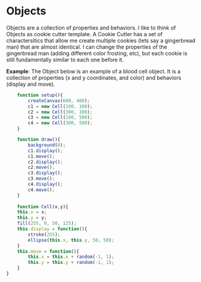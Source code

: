 # Objects

Objects are a collection of properties and behaviors. I like to think of Objects as cookie cutter template. A Cookie Cutter has a set of charactersitics that allow me create multiple cookies (lets say a gingerbread man) that are almost identical. I can change the properties of the gingerbread man (adding different color frosting, etc), but each cookie is still fundamentally similar to each one before it.

**Example**: The Object below is an example of a blood cell object. It is a collection of properties (x and y coordinates, and color) and behaviors (display and move).

```javascript
    function setup(){
        createCanvas(600, 400);
        c1 = new Cell(100, 100);
        c2 = new Cell(300, 100);
        c3 = new Cell(100, 500);
        c4 = new Cell(300, 500);
    }

    function draw(){
        background(0);
        c1.display();
        c1.move();
        c2.display();
        c2.move();
        c3.display();
        c3.move();
        c4.display();
        c4.move();
    }
    
    function Cell(x,y){
    this.x = x;
    this.y = y;
    fill(255, 0, 50, 125);
    this.display = function(){
        stroke(255);
        ellipse(this.x, this.y, 50, 50);
    }
    this.move = function(){
        this.x = this.x + random(-1, 1);
        this.y = this.y + random(-1, 1);
    }
}
```
